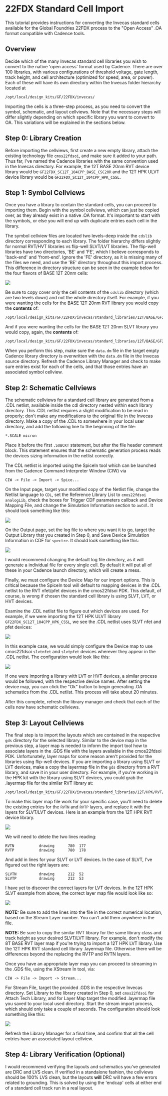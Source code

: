 # 22FDX Standard Cell Import

This tutorial provides instructions for converting the Invecas standard cells available for the Global Foundries 22FDX process to the "Open Access" .OA format compatible with Cadence tools.

## Overview

Decide which of the many Invecas standard cell libraries you wish to convert to the native 'open access' format used by Cadence. There are over 100 libraries, with various configurations of threshold voltage, gate length, track height, and cell architecture (optimized for speed, area, or power). Each of these will have its own directory within the Invecas folder hierarchy located at

```
/opt/local/design_kits/GF/22FDX/invecas/
```

Importing the cells is a three-step process, as you need to convert the symbol, schematic, and layout cellviews. Note that the necessary steps will differ slightly depending on which specific library you want to convert to OA. This variations will be explained in the sections below.

## Step 0: Library Creation

Before importing the cellviews, first create a new empty library, attach the existing technology file `cmos22fdsoi`, and make sure it added to your path. Thus far, I've named the Cadence libraries with the same convention used in the Invecas directory. For example, the 12T BASE 20nm RVT device library would be `GF22FDX_SC12T_104CPP_BASE_CSC20R` and the 12T HPK ULVT device library would be `GF22FDX_SC12T_104CPP_HPK_CSSL`.

## Step 1: Symbol Cellviews

Once you have a library to contain the standard cells, you can proceed to importing them. Begin with the symbol cellviews, which can just be copied over, as they already exist in a native .OA format. It's important to start with the symbols, or else you will end up with duplicate entries each cell in the library.

The symbol cellview files are located two levels-deep inside the `cdslib` directory corresponding to each library. The folder hierarchy differs slightly for normal RVT/HVT libraries vs flip-well SLVT/LVT libraries. The flip-well libraries have two directories, 'BE' and 'FE', which I believe corresponds to 'back-end' and 'front-end'. Ignore the 'FE' directory, as it is missing many of the files we need, and use the 'BE' directory throughout this import process. This difference in directory structure can be seen in the example below for the four flavors of BASE 12T 20nm cells:

![](./images/fdsoi_1.png)

Be sure to copy cover only the cell contents of the `cdslib` directory (which are two levels down) and not the whole directory itself. For example, if you were wanting the cells for the BASE 12T 20nm RVT library you would copy the **contents** of:

```
/opt/local/design_kits/GF/22FDX/invecas/standard_libraries/12T/BASE/GF22FDX_SC12T_104CPP_BASE_CSC20R_FDK_RELV03R00/GF22FDX_SC12T_104CPP_BASE_CSC20R_FDK_RELV03R00/cdslib/GF22FDX_SC12T_104CPP_BASE_CSC20R
```

And if you were wanting the cells for the BASE 12T 20nm SLVT library you would copy, again, the **contents** of:

```
/opt/local/design_kits/GF/22FDX/invecas/standard_libraries/12T/BASE/GF22FDX_SC12T_104CPP_BASE_CSC20SL_FDK_RELV05R00/GF22FDX_SC12T_104CPP_BASE_CSC20SL_BE_RELV05R00/GF22FDX_SC12T_104CPP_BASE_CSC20SL_FDK_RELV05R00/cdslib/GF22FDX_SC12T_104CPP_BASE_CSC20SL
```
When you perform this step, make sure the `data.dm` file in the target empty Cadence library directory is overwritten with the `data.dm` file in the Invecas source directory. Refresh the Cadence Library Manager and check to make sure entries exist for each of the cells, and that those entries have an associated symbol cellview.

## Step 2: Schematic Cellviews

The schematic cellviews for a standard cell library are generated from a .CDL netlist, available inside the cdl directory nested within each library directory. This .CDL netlist requires a slight modification to be read in properly; don't make any modifications to the original file in the Invecas directory. Make a copy of the .CDL to somewhere in your local user directory, and add the following line to the beginning of the file:

```
*.SCALE micron
```

Place it before the first `.SUBCKT` statement, but after the file header comment block. This statement ensures that the schematic generation process reads the devices sizing information in the netlist correctly.

The CDL netlist is imported using the SpiceIn tool which can be launched from the Cadence Command Interpreter Window (CIW) via 

```
CIW -> File -> Import -> Spice...
```

On the Input page, target your modified copy of the Netlist file, change the Netlist language to `CDL`, set the Reference Library List to `cmos22fdsoi analogLib`, check the boxes for Trigger CDF parameters callback and Device Mapping File, and change the Simulation Information section to `auCdl`. It should look something like this:

![](./images/fdsoi_2.png)

On the Output page, set the log file to where you want it to go, target the Output Library that you created in Step 0, and Save Device Simulation Information in CDF for `spectre`. It should look something like this:

![](./images/fdsoi_3.png)

I would recommend changing the default log file directory, as it will generate a individual file for every single cell. By default it will put all of these in your Cadence launch directory, which will create a mess.

Finally, we must configure the Device Map for our import options. This is critical because the SpiceIn tool will default to mapping devices in the .CDL netlist to the RVT nfet/pfet devices in the cmos22fdsoi PDK. This default, of course, is wrong if chosen the standard cell library is using SLVT, LVT, or HVT devices. 

Examine the .CDL netlist file to figure out which devices are used. For example, if we were importing the 12T HPK ULVT library `GF22FDX_SC12T_104CPP_HPK_CSSL`, we see the .CDL netlist uses SLVT nfet and pfet devices:

![](./images/fdsoi_4.png)

In this example case, we would simply configure the Device map to use cmos22fdsoi `slvtnfet` and `slvtpfet` devices wherever they appear in the .CDL netlist. The configuration would look like this:


![](./images/fdsoi_5.png)

If one were importing a library with LVT or HVT devices, a similar process would be followed, with the respective device names. After setting the device map, you can click the "Ok" button to begin generating .OA schematics from the .CDL netlist. This process will take about 20 minutes.

After this complete, refresh the library manager and check that each of the cells now have schematic cellviews.

## Step 3: Layout Cellviews

The final step is to import the layouts which are contained in the respective `gds` directory for the selected library. Similar to the device map in the previous step, a layer map is needed to inform the import tool how to associate layers in the .GDS file with the layers available in the cmos22fdsoi PDK. Unfortunately, layer maps for some reason aren't provided for the libraries using flip-well devices. If you are importing a library using SLVT or LVT devices, make a copy the layermap file in the `gds` directory from a RVT library, and save it in your user directory. For example, if you're working in the HPK kit with the library using SLVT devices, you could grab the .layermap file for the similar RVT library at:

```
/opt/local/design_kits/GF/22FDX/invecas/standard_libraries/12T/HPK/RVT/FDK/GF22FDX_SC12T_104CPP_HPK_CSR_FDK_RELV01R00/GF22FDX_SC12T_104CPP_HPK_CSR_FDK_RELV01R00/gds
```

To make this layer map file work for your specific case, you'll need to delete the existing entries for the `RVTN` and `RVTP` layers, and replace it with the layers for SLVT/LVT devices. Here is an example from the 12T HPK RVT device library.

![](./images/fdsoi_6.png)

We will need to delete the two lines reading:

```
RVTN		   drawing	    780  177
RVTP		   drawing	    780  178
```

And add in lines for your SLVT or LVT devices. In the case of SLVT, I've figured out the right layers are:

```
SLVTN		   drawing	    212  52
SLVTP		   drawing	    212  53
```

I have yet to discover the correct layers for LVT devices. In the 12T HPK SLVT example from above, the correct layer map file would look like so:

![](./images/fdsoi_7.png)

**NOTE:** Be sure to add the lines into the file in the correct numerical location, based on the Stream Layer number. You can't add them anywhere in the file.

**NOTE:** Be sure to copy the similar RVT library for the same library class and track height as your desired SLVT/LVT library. For example, don't modify the 8T BASE RVT layer map if you're trying to import a 12T HPK LVT library. Use the 12T HPK RVT standard cell library .layermap file. Otherwise there will be differences beyond the replacing the RVTP and RVTN layers.

Once you have an appropriate layer map you can proceed to streaming in the .GDS file, using the XStream In tool, via:

```
CIW -> File -> Import -> Stream...
```

For Stream File, target the provided .GDS in the respective Invecas directory. Set Library to the library created in Step 0, set `cmos22fdsoi` for Attach Tech Library, and for Layer Map target the modified .layermap file you saved to your local used directory. Start the stream import process, which should only take a couple of seconds. The configuration should look something like this:

![](./images/fdsoi_8.png)

Refresh the Library Manager for a final time, and confirm that all the cell entries have an associated layout cellview.

## Step 4: Library Verification (Optional)

I would recommend verifying the layouts and schematics you've generated are DRC and LVS clean. If verified in a standalone fashion, the cellviews should be 100% LVS clean, but the layouts **will** DRC will have a few errors related to grounding. This is solved by using the 'endcap' cells at either end of a standard cell track run in a real layout.














